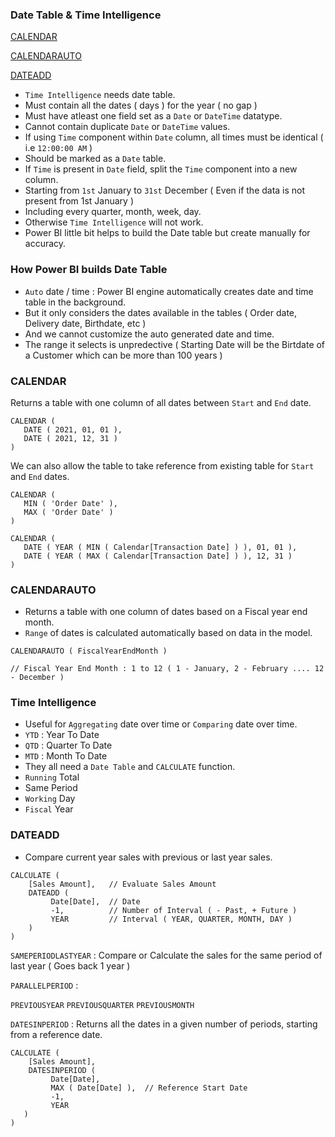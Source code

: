 ### Date Table & Time Intelligence

<p><a href='#calendar'>CALENDAR</a></p>
<p><a href='#auto'>CALENDARAUTO</a></p>
<p><a href='#add'>DATEADD</a></p>

- `Time Intelligence` needs date table.
- Must contain all the dates ( days ) for the year ( no gap )
- Must have atleast one field set as a `Date` or `DateTime` datatype.
- Cannot contain duplicate `Date` or `DateTime` values.
- If using `Time` component within `Date` column, all times must be identical ( i.e `12:00:00 AM` )
- Should be marked as a `Date` table.
- If `Time` is present in `Date` field, split the `Time` component into a new column.
- Starting from `1st` January to `31st` December ( Even if the data is not present from 1st January )
- Including every quarter, month, week, day.
- Otherwise `Time Intelligence` will not work. 
- Power BI little bit helps to build the Date table but create manually for accuracy.

### How Power BI builds Date Table 

- `Auto` date / time : Power BI engine automatically creates date and time table in the background.
- But it only considers the dates available in the tables ( Order date, Delivery date, Birthdate, etc )
- And we cannot customize the auto generated date and time.
- The range it selects is unpredective ( Starting Date will be the Birtdate of a Customer which can be more than 100 years )

<h3 name='calendar'> CALENDAR </h3>

Returns a table with one column of all dates between `Start` and `End` date. 

```
CALENDAR (
   DATE ( 2021, 01, 01 ),
   DATE ( 2021, 12, 31 )
)
```

We can also allow the table to take reference from existing table for `Start` and `End` dates.

```
CALENDAR (
   MIN ( 'Order Date' ),
   MAX ( 'Order Date' )
)
```

```
CALENDAR (
   DATE ( YEAR ( MIN ( Calendar[Transaction Date] ) ), 01, 01 ),
   DATE ( YEAR ( MAX ( Calendar[Transaction Date] ) ), 12, 31 )
)
```

<h3 name='auto'> CALENDARAUTO </h3>

- Returns a table with one column of dates based on a Fiscal year end month.
- `Range` of dates is calculated automatically based on data in the model.

```DAX
CALENDARAUTO ( FiscalYearEndMonth ) 

// Fiscal Year End Month : 1 to 12 ( 1 - January, 2 - February .... 12 - December )
```

### Time Intelligence

- Useful for `Aggregating` date over time or `Comparing` date over time.
- `YTD` : Year To Date
- `QTD` : Quarter To Date
- `MTD` : Month To Date
- They all need a `Date Table` and `CALCULATE` function.
- `Running` Total
- Same Period
- `Working` Day
- `Fiscal` Year

<h3 name='add'> DATEADD </h3>

- Compare current year sales with previous or last year sales.

```DAX
CALCULATE (
    [Sales Amount],   // Evaluate Sales Amount
    DATEADD ( 
         Date[Date],  // Date
         -1,          // Number of Interval ( - Past, + Future )
         YEAR         // Interval ( YEAR, QUARTER, MONTH, DAY )
    )
)        
```

`SAMEPERIODLASTYEAR` : Compare or Calculate the sales for the same period of last year ( Goes back 1 year )

`PARALLELPERIOD` : 

`PREVIOUSYEAR` `PREVIOUSQUARTER` `PREVIOUSMONTH`

`DATESINPERIOD` : Returns all the dates in a given number of periods, starting from a reference date.

```DAX
CALCULATE (
    [Sales Amount],
    DATESINPERIOD (
         Date[Date],
         MAX ( Date[Date] ),  // Reference Start Date
         -1,
         YEAR
   )
)
```
